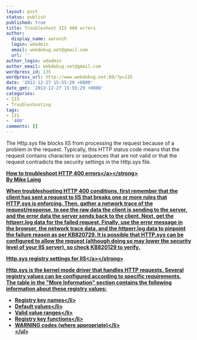```yaml
---
layout: post
status: publish
published: true
title: Troubleshoot IIS 400 errors
author:
  display_name: aaronzh
  login: wdadmin
  email: webdebug.net@gmail.com
  url: ''
author_login: wdadmin
author_email: webdebug.net@gmail.com
wordpress_id: 135
wordpress_url: http://www.webdebug.net:80/?p=135
date: '2012-12-27 15:55:29 +0800'
date_gmt: '2012-12-27 15:55:29 +0800'
categories:
- IIS
- Troubleshooting
tags:
- IIS
- '400'
comments: []
---
```

<p>The Http.sys file blocks IIS from processing the request because of a problem in the request. Typically, this HTTP status code means that the request contains characters or sequences that are not valid or that the request contradicts the security settings in the Http.sys file.</p>
<p><strong><a href="http:&#47;&#47;blogs.msdn.com&#47;b&#47;webtopics&#47;archive&#47;2009&#47;01&#47;29&#47;how-to-troubleshoot-http-400-errors.aspx" target="_blank">How to troubleshoot HTTP 400 errors<&#47;a><&#47;strong><br />
By Mike Laing</p>
<p>When troubleshooting HTTP 400 conditions, first remember that the client has sent a request to IIS that breaks one or more rules that HTTP.sys is enforcing. Then, gather a network trace of the request&#47;response, to see the raw data the client is sending to the server, and the error data the server sends back to the client. Next, get the httperr.log data for the failed request. Finally, use the error message in the browser, the network trace data, and the httperr.log data to pinpoint the failure reason as per KB820729. It is possible that HTTP.sys can be configured to allow the request (although doing so may lower the security level of your IIS server), so check KB820129 to verify.</p>
<p><strong><a href="http:&#47;&#47;support.microsoft.com&#47;kb&#47;820129&#47;en-us" target="_blank">Http.sys registry settings for IIS<&#47;a><&#47;strong></p>
<p>Http.sys is the kernel mode driver that handles HTTP requests. Several registry values can be configured according to specific requirements. The table in the "More Information" section contains the following information about these registry values:</p>
<ul>
<li>Registry key names<&#47;li>
<li>Default values<&#47;li>
<li>Valid value ranges<&#47;li>
<li>Registry key functions<&#47;li>
<li>WARNING codes (where appropriate)<&#47;li><br />
<&#47;ul></p>
